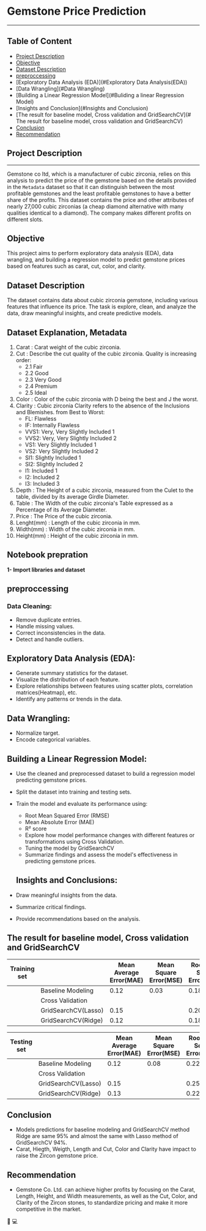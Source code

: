 # Gemstone Price Prediction
---

## Table of Content

- [Project Description](#Project-Description)
- [Objective](#Objective)
- [Dataset Description](#Dataset-Description)
- [preproccessing](#preproccessing)
- [Exploratory Data Analysis (EDA)](#Exploratory Data Analysis(EDA))
- [Data Wrangling](#Data Wrangling)
- [Building a Linear Regression Model](#Buliding a linear Regression Model)
- [Insights and Conclusion](#Insights and Conclusion)
- [The result for baseline model, Cross validation and GridSearchCV](# The result for baseline model, cross validation and GridSearchCV)
- [Conclusion](#Conclusion)
- [Recommendation](#Recommendation)


## Project Description
---
Gemstone co ltd, which is a manufacturer of cubic zirconia, relies on this analysis to predict the price of the gemstone based on the details provided in the `Metadata` dataset so that it can distinguish between the most profitable gemstones and the least profitable gemstones to have a better share of the profits.
This dataset contains the price and other attributes of nearly 27,000 cubic zirconias (a cheap diamond alternative with many qualities identical to a diamond). The company makes different profits on different slots.
## Objective
This project aims to perform exploratory data analysis (EDA), data wrangling, and building a regression model to predict gemstone prices based on features such as carat, cut, color, and clarity.
## Dataset Description
The dataset contains data about cubic zirconia gemstone, including various features that influence its price. The task is explore, clean, and analyze the data, draw meaningful insights, and create predictive models.
## Dataset Explanation, **Metadata**
1.  Carat : Carat weight of the cubic zirconia.
2. Cut :	 Describe the cut quality of the cubic zirconia. Quality is increasing order:
    *  2.1 Fair
    *  2.2 Good
    *  2.3 Very Good
    *  2.4 Premium
    *  2.5 Ideal
3. Color : Color of the cubic zirconia with D being the best and J the worst.
4. Clarity : Cubic zirconia Clarity refers to the absence of the Inclusions and Blemishes. from Best to Worst:
    * FL: Flawless
    * IF: Internally Flawless
    * VVS1: Very, Very Slightly Included 1
    * VVS2: Very, Very Slightly Included 2
    * VS1: Very Slightly Included 1
    * VS2: Very Slightly Included 2
    * SI1: Slightly Included 1
    * SI2: Slightly Included 2
    * I1: Included 1
    * I2: Included 2
    * I3: Included 3
5. Depth : The Height of a cubic zirconia, measured from the Culet to the table, divided by its average Girdle Diameter.
6. Table : The Width of the cubic zirconia's Table expressed as a Percentage of its Average Diameter.
7. Price : The Price of the cubic zirconia.
8. Lenght(mm) :	Length of the cubic zirconia in mm.
9. Width(mm) :	Width of the cubic zirconia in mm.
10. Height(mm) : Height of the cubic zirconia in mm.

## Notebook prepration
**1- Import libraries and dataset**

## preproccessing

### Data Cleaning:
- Remove duplicate entries.
- Handle missing values.
- Correct inconsistencies in the data.
- Detect and handle outliers.

## Exploratory Data Analysis (EDA):
- Generate summary statistics for the dataset.
- Visualize the distribution of each feature.
- Explore relationships between features using scatter plots, correlation matrices(Heatmap), etc.
- Identify any patterns or trends in the data.

## Data Wrangling:
- Normalize target.
- Encode categorical variables.

## Building a Linear Regression Model:
- Use the cleaned and preprocessed dataset to build a regression model predicting gemstone prices.
- Split the dataset into training and testing sets.
- Train the model and evaluate its performance using:
  - Root Mean Squared Error (RMSE)
  - Mean Absolute Error (MAE)
  - R² score
  - Explore how model performance changes with different features or transformations using Cross Validation.
  - Tuning the model by GridSearchCV
  - Summarize findings and assess the model's effectiveness in predicting gemstone prices.
  
  ## Insights and Conclusions:
- Draw meaningful insights from the data.
- Summarize critical findings.
- Provide recommendations based on the analysis.

## The result for baseline model, Cross validation and GridSearchCV

|Training set||Mean Average Error(MAE)|Mean Square Error(MSE)|Root Mean Square Error(RMSE)|R²|
|-----|--------|-------|--------- |------|---|
||Baseline Modeling|0.12|0.03|0.18|0.97||
||Cross Validation|  |  |     |  |
|          |GridSearchCV(Lasso)     |  0.15     |          |   0.20   | 0.96  | 
|          |GridSearchCV(Ridge)     |  0.12     |          |   0.18   | 0.97  | 


|Testing set||Mean Average Error(MAE)|Mean Square Error(MSE)|Root Mean Square Error(RMSE)|R²|
|----------|-----------------|-------|--------- |------|---|
|          |Baseline Modeling| 0.12      |  0.08        |   0.22   |  0.95 |   
|          |Cross Validation |       |          |      | 0.96  |
|          |GridSearchCV(Lasso)     |  0.15     |          |   0.25   | 0.94  | 
|          |GridSearchCV(Ridge)     |  0.13     |          |   0.22   | 0.95  |  

## Conclusion
 - Models predictions for baseline modeling and GridSearchCV method Ridge are same 95% and almost the same with Lasso method of GridSearchCV 94%.
 - Carat, Hiegth, Weigth, Length and Cut, Color and Clarity have impact to raise the Zircon gemstone price. 

## Recommendation
- Gemstone Co. Ltd. can achieve higher profits by focusing on the Carat, Length, Height, and Width measurements, as well as the Cut, Color, and Clarity of the Zircon stones, to standardize pricing and make it more competitive in the market.
  
🙂
💻
